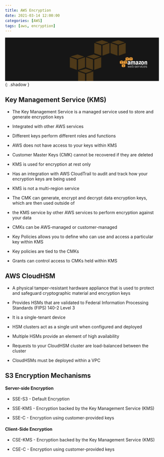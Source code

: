 ```yaml
---
title: AWS Encryption
date: 2021-03-14 12:00:00
categories: [AWS]
tags: [aws, encryption]
---
```

<script defer data-domain="senad-d.github.io" src="https://plus.seki.ink/js/script.js"></script>
![](https://github.com/senad-d/senad-d.github.io/blob/main/_media/images/backgroun.png?raw=true){: .shadow }

## Key Management Service (KMS)

-   The Key Management Service is a managed service used to store and generate encryption keys
    
-   Integrated with other AWS services
    
-   Different keys perform different roles and functions
    
-   AWS does not have access to your keys within KMS
    
-   Customer Master Keys (CMK) cannot be recovered if they are deleted
    
-   KMS is used for encryption at rest only
    
-   Has an integration with AWS CloudTrail to audit and track how your encryption keys are being used
    
-   KMS is not a multi-region service
    
-   The CMK can generate, encrypt and decrypt data encryption keys, which are then used outside of
    
-   the KMS service by other AWS services to perform encryption against your data
    
-   CMKs can be AWS-managed or customer-managed
    
-   Key Policies allows you to define who can use and access a particular key within KMS
    
-   Key policies are tied to the CMKs
    
-   Grants can control access to CMKs held within KMS
    


## AWS CloudHSM

  

-   A physical tamper-resistant hardware appliance that is used to protect and safeguard cryptographic material and encryption keys
    
-   Provides HSMs that are validated to Federal Information Processing Standards (FIPS) 140-2 Level 3
    
-   It is a single-tenant device
    
-   HSM clusters act as a single unit when configured and deployed
    
-   Multiple HSMs provide an element of high availability
    
-   Requests to your CloudHSM cluster are load-balanced between the cluster
    
-   CloudHSMs must be deployed within a VPC
    

  
## S3 Encryption Mechanisms

#### Server-side Encryption


-   SSE-S3 - Default Encryption
    
-   SSE-KMS - Encryption backed by the Key Management Service (KMS)
    
-   SSE-C - Encryption using customer-provided keys
    


#### Client-Side Encryption

-   CSE-KMS - Encryption backed by the Key Management Service (KMS)
    
-   CSE-C - Encryption using customer-provided keys